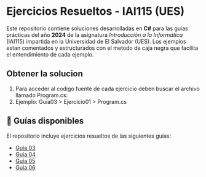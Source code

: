 # Ejercicios Resueltos - IAI115 (UES)

Este repositorio contiene soluciones desarrolladas en **C#** para las guías prácticas del año **2024** de la asignatura _Introducción a la Informática_ (IAI115) impartida en la Universidad de El Salvador (UES). Los ejemplos estan comentados y estructurados con el metodo de caja negra que facilita el entendimiento de cada ejemplo.

##  Obtener la solucion 

1. Para acceder al codigo fuente de cada ejercicio deben buscar el archivo llamado Program.cs:
2. Ejemplo: Guia03 > Ejercicio01 > Program.cs

## 📂 Guías disponibles

El repositorio incluye ejercicios resueltos de las siguientes guías:
- [Guía 03](https://github.com/Ciri-Dev/Ejercicios-Resueltos-IAI115-UES/tree/main/Guia03)
- [Guía 04](https://github.com/Ciri-Dev/Ejercicios-Resueltos-IAI115-UES/tree/main/Guia04)
- [Guía 05](https://github.com/Ciri-Dev/Ejercicios-Resueltos-IAI115-UES/tree/main/Guia05)
- [Guía 06](https://github.com/Ciri-Dev/Ejercicios-Resueltos-IAI115-UES/tree/main/Guia06)

